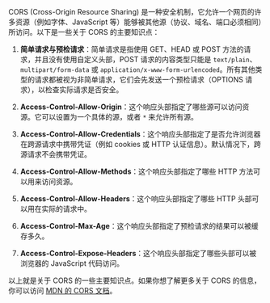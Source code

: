 CORS (Cross-Origin Resource Sharing) 是一种安全机制，它允许一个网页的许多资源（例如字体、JavaScript 等）能够被其他源（协议、域名、端口必须相同）所访问。以下是一些关于 CORS 的主要知识点：

1. **简单请求与预检请求**：简单请求是指使用 GET、HEAD 或 POST 方法的请求，并且没有使用自定义头部，POST 请求的内容类型只能是 `text/plain`、`multipart/form-data` 或 `application/x-www-form-urlencoded`。所有其他类型的请求都被视为非简单请求，它们会先发送一个预检请求（OPTIONS 请求），以检查实际请求是否安全。

2. **Access-Control-Allow-Origin**：这个响应头部指定了哪些源可以访问资源。它可以设置为一个具体的源，或者 `*` 来允许所有源。

3. **Access-Control-Allow-Credentials**：这个响应头部指定了是否允许浏览器在跨源请求中携带凭证（例如 cookies 或 HTTP 认证信息）。默认情况下，跨源请求不会携带凭证。

4. **Access-Control-Allow-Methods**：这个响应头部指定了哪些 HTTP 方法可以用来访问资源。

5. **Access-Control-Allow-Headers**：这个响应头部指定了哪些 HTTP 头部可以用在实际的请求中。

6. **Access-Control-Max-Age**：这个响应头部指定了预检请求的结果可以被缓存多久。

7. **Access-Control-Expose-Headers**：这个响应头部指定了哪些头部可以被浏览器的 JavaScript 代码访问。

以上就是关于 CORS 的一些主要知识点。如果你想了解更多关于 CORS 的信息，你可以访问 [MDN 的 CORS 文档](https://developer.mozilla.org/en-US/docs/Web/HTTP/CORS)。
